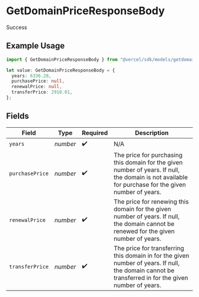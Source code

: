 # GetDomainPriceResponseBody

Success

## Example Usage

```typescript
import { GetDomainPriceResponseBody } from "@vercel/sdk/models/getdomainpriceop.js";

let value: GetDomainPriceResponseBody = {
  years: 6336.28,
  purchasePrice: null,
  renewalPrice: null,
  transferPrice: 2910.01,
};
```

## Fields

| Field                                                                                                                                                | Type                                                                                                                                                 | Required                                                                                                                                             | Description                                                                                                                                          |
| ---------------------------------------------------------------------------------------------------------------------------------------------------- | ---------------------------------------------------------------------------------------------------------------------------------------------------- | ---------------------------------------------------------------------------------------------------------------------------------------------------- | ---------------------------------------------------------------------------------------------------------------------------------------------------- |
| `years`                                                                                                                                              | *number*                                                                                                                                             | :heavy_check_mark:                                                                                                                                   | N/A                                                                                                                                                  |
| `purchasePrice`                                                                                                                                      | *number*                                                                                                                                             | :heavy_check_mark:                                                                                                                                   | The price for purchasing this domain for the given number of years. If null, the domain is not available for purchase for the given number of years. |
| `renewalPrice`                                                                                                                                       | *number*                                                                                                                                             | :heavy_check_mark:                                                                                                                                   | The price for renewing this domain for the given number of years. If null, the domain cannot be renewed for the given number of years.               |
| `transferPrice`                                                                                                                                      | *number*                                                                                                                                             | :heavy_check_mark:                                                                                                                                   | The price for transferring this domain in for the given number of years. If null, the domain cannot be transferred in for the given number of years. |